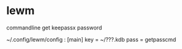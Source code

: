 lewm
====

commandline get keepassx password 

~/.config/lewm/config :
[main]
key = ~/???.kdb
pass = getpasscmd
